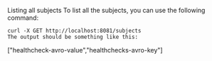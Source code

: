 Listing all subjects
To list all the subjects, you can use the following command:

```
curl -X GET http://localhost:8081/subjects
The output should be something like this:

```
["healthcheck-avro-value","healthchecks-avro-key"]